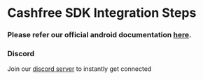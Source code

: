 


# Cashfree SDK Integration Steps

### Please refer our official android documentation [here](https://docs.cashfree.com/docs/android-integration).

### Discord
Join our [discord server](https://discord.gg/znT6X45qDS) to instantly get connected
